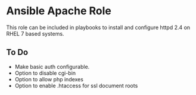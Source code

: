 # Ansible Apache Role

This role can be included in playbooks to install and configure httpd 2.4 on RHEL 7 based systems.

## To Do
- Make basic auth configurable.
- Option to disable cgi-bin
- Option to allow php indexes
- Option to enable .htaccess for ssl document roots
